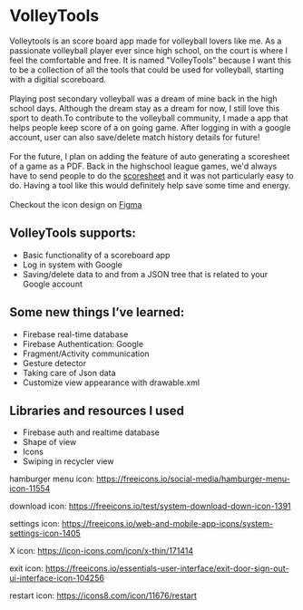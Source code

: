 # VolleyTools
Volleytools is an score board app made for volleyball lovers like me. As a passionate volleyball player ever since high school, on the court is where I feel the comfortable and free. It is named "VolleyTools" because I want this to be a collection of all the tools that could be used for volleyball, starting with a digitial scoreboard.
<br/>
<br/>
Playing post secondary volleyball was a dream of mine back in the high school days. Although the dream stay as a dream for now, I still love this sport to death.To contribute to the volleyball community, I made a app that helps people keep score of a on going game. After logging in with a google account, user can also save/delete match history details for future!
<br/>
<br/>
For the future, I plan on adding the feature of auto generating a scoresheet of a game as a PDF. Back in the highschool league games, we'd always have to send people to do the [scoresheet](https://volleyball.ca/uploads/Development/Referee/Rules/Volleyball_Canada_Score_Sheet_Presentation_v3_4_-_Sept_2016.pdf) and it was not particularly easy to do. Having a tool like this would definitely help save some time and energy.
<br/>
<br/>
Checkout the icon design on [Figma](https://www.figma.com/file/yPW3yIO8pfjm6M3fVQlZyr/VolleyTools-Icon)
## VolleyTools supports:
- Basic functionality of a scoreboard app
- Log in system with Google
- Saving/delete data to and from a JSON tree that is related to your Google account

## Some new things I’ve learned:
- Firebase real-time database
- Firebase Authentication: Google
- Fragment/Activity communication 
- Gesture detector
- Taking care of Json data 
- Customize view appearance with drawable.xml

## Libraries and resources I used
- Firebase auth and realtime database
- Shape of view 
- Icons 
- Swiping in recycler view

hamburger menu icon: https://freeicons.io/social-media/hamburger-menu-icon-11554

download icon: https://freeicons.io/test/system-download-down-icon-1391

settings icon: https://freeicons.io/web-and-mobile-app-icons/system-settings-icon-1405

X icon: https://icon-icons.com/icon/x-thin/171414

exit icon: https://freeicons.io/essentials-user-interface/exit-door-sign-out-ui-interface-icon-104256

restart icon: https://icons8.com/icon/11676/restart
